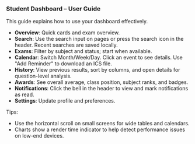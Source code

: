 ### Student Dashboard – User Guide

This guide explains how to use your dashboard effectively.

- **Overview**: Quick cards and exam overview.
- **Search**: Use the search input on pages or press the search icon in the header. Recent searches are saved locally.
- **Exams**: Filter by subject and status; start when available.
- **Calendar**: Switch Month/Week/Day. Click an event to see details. Use "Add Reminder" to download an ICS file.
- **History**: View previous results, sort by columns, and open details for question-level analysis.
- **Awards**: See overall average, class position, subject ranks, and badges.
- **Notifications**: Click the bell in the header to view and mark notifications as read.
- **Settings**: Update profile and preferences.

Tips:
- Use the horizontal scroll on small screens for wide tables and calendars.
- Charts show a render time indicator to help detect performance issues on low-end devices.


